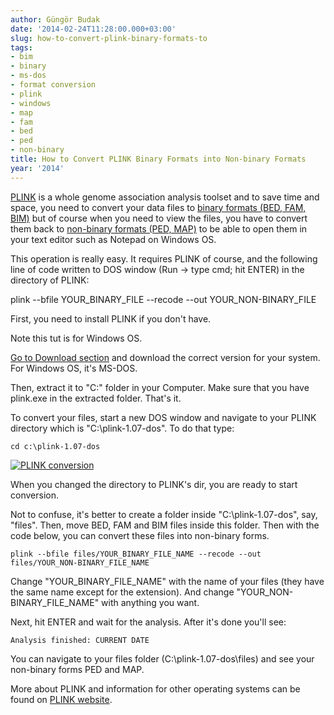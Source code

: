 ```yaml
---
author: Güngör Budak
date: '2014-02-24T11:28:00.000+03:00'
slug: how-to-convert-plink-binary-formats-to
tags:
- bim
- binary
- ms-dos
- format conversion
- plink
- windows
- map
- fam
- bed
- ped
- non-binary
title: How to Convert PLINK Binary Formats into Non-binary Formats
year: '2014'
---
```


<a href="http://pngu.mgh.harvard.edu/~purcell/plink/index.shtml" target="_blank">PLINK</a> is a whole genome association analysis toolset and to save time and space, you need to convert your data files to <a href="http://pngu.mgh.harvard.edu/~purcell/plink/data.shtml#bed" target="_blank">binary formats (BED, FAM, BIM)</a> but of course when you need to view the files, you have to convert them back to <a href="http://pngu.mgh.harvard.edu/~purcell/plink/data.shtml#ped" target="_blank">non-binary formats (PED, MAP)</a> to be able to open them in your text editor such as Notepad on Windows OS.

This operation is really easy. It requires PLINK of course, and the following line of code written to DOS window (Run -> type cmd; hit ENTER) in the directory of PLINK:

plink --bfile YOUR_BINARY_FILE --recode --out YOUR_NON-BINARY_FILE

First, you need to install PLINK if you don't have.

Note this tut is for Windows OS.

<a href="http://pngu.mgh.harvard.edu/~purcell/plink/download.shtml#download" target="_blank">Go to Download section</a> and download the correct version for your system. For Windows OS, it's MS-DOS.

Then, extract it to "C:" folder in your Computer. Make sure that you have plink.exe in the extracted folder. That's it.

To convert your files, start a new DOS window and navigate to your PLINK directory which is "C:\plink-1.07-dos". To do that type:

```
cd c:\plink-1.07-dos
```

[![PLINK conversion](/public/images/plink-conversion.png)](/public/images/plink-conversion.png)

When you changed the directory to PLINK's dir, you are ready to start conversion.

Not to confuse, it's better to create a folder inside "C:\plink-1.07-dos", say, "files". Then, move BED, FAM and BIM files inside this folder. Then with the code below, you can convert these files into non-binary forms.

```
plink --bfile files/YOUR_BINARY_FILE_NAME --recode --out files/YOUR_NON-BINARY_FILE_NAME
```

Change "YOUR_BINARY_FILE_NAME" with the name of your files (they have the same name except for the extension). And change "YOUR_NON-BINARY_FILE_NAME" with anything you want.

Next, hit ENTER and wait for the analysis. After it's done you'll see:

```
Analysis finished: CURRENT DATE
```

You can navigate to your files folder (C:\plink-1.07-dos\files) and see your non-binary forms PED and MAP.

More about PLINK and information for other operating systems can be found on <a href="http://pngu.mgh.harvard.edu/~purcell/plink/index.shtml" target="_blank">PLINK website</a>.
